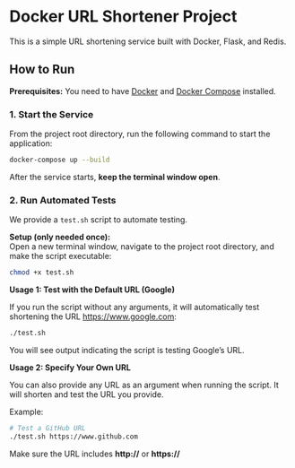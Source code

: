 # Docker URL Shortener Project

This is a simple URL shortening service built with Docker, Flask, and Redis.


## How to Run

**Prerequisites:** You need to have [Docker](https://www.docker.com/get-started) and [Docker Compose](https://docs.docker.com/compose/install/) installed.

### **1. Start the Service**

From the project root directory, run the following command to start the application:

```bash
docker-compose up --build
```
After the service starts, **keep the terminal window open**.


### **2. Run Automated Tests**

We provide a `test.sh` script to automate testing.

**Setup (only needed once):**  
Open a new terminal window, navigate to the project root directory, and make the script executable:

```bash
chmod +x test.sh
```

**Usage 1: Test with the Default URL (Google)**

If you run the script without any arguments, it will automatically test shortening the URL https://www.google.com:

```bash
./test.sh
```
You will see output indicating the script is testing Google’s URL.

**Usage 2: Specify Your Own URL**

You can also provide any URL as an argument when running the script. It will shorten and test the URL you provide.

Example:
```bash
# Test a GitHub URL
./test.sh https://www.github.com
```

Make sure the URL includes **http://** or **https://**